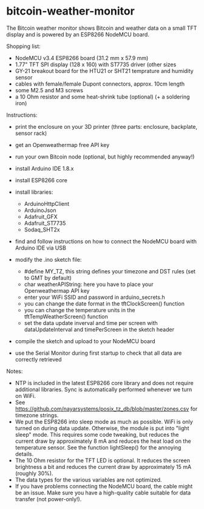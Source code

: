 # bitcoin-weather-monitor

The Bitcoin weather monitor shows Bitcoin and weather data on a small TFT display and is powered by an ESP8266 NodeMCU board.

Shopping list:
- NodeMCU v3.4 ESP8266 board (31.2 mm x 57.9 mm)
- 1.77" TFT SPI display (128 x 160) with ST7735 driver (other sizes 
- GY-21 breakout board for the HTU21 or SHT21 temprature and humidity sensor
- cables with female/female Dupont connectors, approx. 10cm length
- some M2.5 and M3 screws
- a 10 Ohm resistor and some heat-shrink tube (optional) (+ a soldering iron)

Instructions:
- print the enclosure on your 3D printer (three parts: enclosure, backplate, sensor rack)
- get an Openweathermap free API key
- run your own Bitcoin node (optional, but highly recommended anyway!)

- install Arduino IDE 1.8.x
- install ESP8266 core
- install libraries:
  - ArduinoHttpClient
  - ArduinoJson
  - Adafruit_GFX
  - Adafruit_ST7735
  - Sodaq_SHT2x
  
- find and follow instructions on how to connect the NodeMCU board with Arduino IDE via USB

- modify the .ino sketch file:
  - #define MY_TZ, this string defines your timezone and DST rules (set to GMT by default)
  - char weatherAPIString: here you have to place your Openweathermap API key
  - enter your WiFi SSID and password in arduino_secrets.h
  - you can change the date format in the tftClockScreen() function
  - you can change the temperature units in the tftTempWeatherScreen() function
  - set the data update inverval and time per screen with dataUpdateInterval and timePerScreen in the sketch header
  
- compile the sketch and upload to your NodeMCU board
- use the Serial Monitor during first startup to check that all data are correctly retrieved
  
Notes:
- NTP is included in the latest ESP8266 core library and does not require additional libraries. Sync is automatically performed whenever we turn on WiFi.
- See https://github.com/nayarsystems/posix_tz_db/blob/master/zones.csv for timezone strings.
- We put the ESP8266 into sleep mode as much as possible. WiFi is only turned on during data update. Otherwise, the module is put into "light sleep" mode. This requires some code tweaking, but reduces the current draw by approximately 8 mA and reduces the heat load on the temperature sensor. See the function lightSleep() for the annoying details.
- The 10 Ohm resistor for the TFT LED is optional. It reduces the screen brightness a bit and reduces the current draw by approximately 15 mA (roughly 30%).
- The data types for the various variables are not optimized.
- If you have problems connecting the NodeMCU board, the cable might be an issue. Make sure you have a high-quality cable suitable for data transfer (not power-only!).


  
